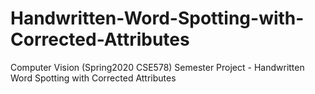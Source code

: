 # Handwritten-Word-Spotting-with-Corrected-Attributes
Computer Vision (Spring2020 CSE578) Semester Project - Handwritten Word Spotting with Corrected Attributes
